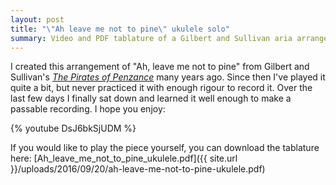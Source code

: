 ```yaml
---
layout: post
title: "\"Ah leave me not to pine\" ukulele solo"
summary: Video and PDF tablature of a Gilbert and Sullivan aria arranged for ukulele
---
```


I created this arrangement of "Ah, leave me not to pine" from Gilbert and
Sullivan's [_The Pirates of
Penzance_](https://en.wikipedia.org/wiki/The_Pirates_of_Penzance) many years
ago. Since then I've played it quite a bit, but never practiced it with enough
rigour to record it. Over the last few days I finally sat down and learned it
well enough to make a passable recording. I hope you enjoy:

{% youtube DsJ6bkSjUDM %}

If you would like to play the piece yourself, you can download the tablature
here: [Ah_leave_me_not_to_pine_ukulele.pdf]({{ site.url }}/uploads/2016/09/20/ah-leave-me-not-to-pine-ukulele.pdf)

